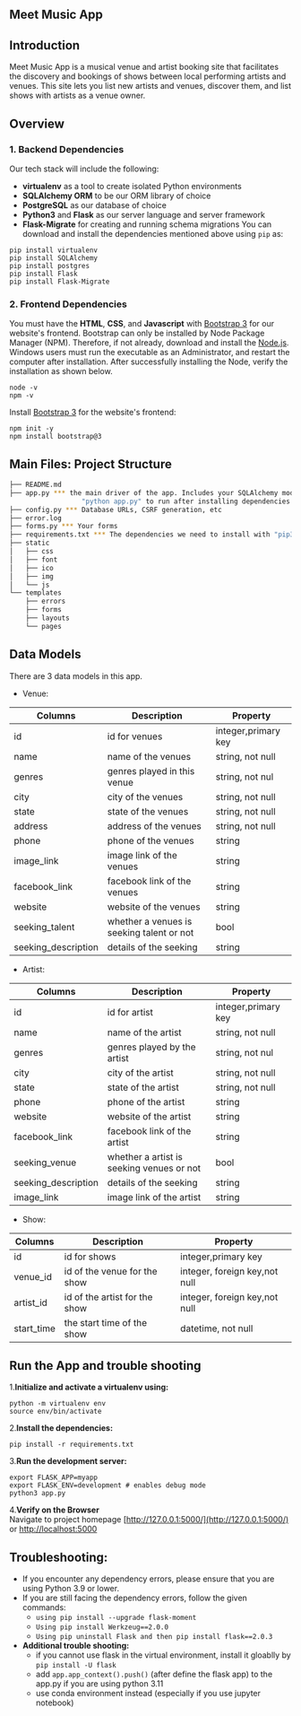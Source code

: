 Meet Music App
-----

## Introduction

Meet Music App is a musical venue and artist booking site that facilitates the discovery and bookings of shows between local performing artists and venues. This site lets you list new artists and venues, discover them, and list shows with artists as a venue owner.


## Overview

### 1. Backend Dependencies
Our tech stack will include the following:
 * **virtualenv** as a tool to create isolated Python environments
 * **SQLAlchemy ORM** to be our ORM library of choice
 * **PostgreSQL** as our database of choice
 * **Python3** and **Flask** as our server language and server framework
 * **Flask-Migrate** for creating and running schema migrations
You can download and install the dependencies mentioned above using `pip` as:
```
pip install virtualenv
pip install SQLAlchemy
pip install postgres
pip install Flask
pip install Flask-Migrate
```

### 2. Frontend Dependencies
You must have the **HTML**, **CSS**, and **Javascript** with [Bootstrap 3](https://getbootstrap.com/docs/3.4/customize/) for our website's frontend. Bootstrap can only be installed by Node Package Manager (NPM). Therefore, if not already, download and install the [Node.js](https://nodejs.org/en/download/). Windows users must run the executable as an Administrator, and restart the computer after installation. After successfully installing the Node, verify the installation as shown below.
```
node -v
npm -v
```
Install [Bootstrap 3](https://getbootstrap.com/docs/3.3/getting-started/) for the website's frontend:
```
npm init -y
npm install bootstrap@3
```


## Main Files: Project Structure

  ```sh
  ├── README.md
  ├── app.py *** the main driver of the app. Includes your SQLAlchemy models.
                    "python app.py" to run after installing dependencies
  ├── config.py *** Database URLs, CSRF generation, etc
  ├── error.log
  ├── forms.py *** Your forms
  ├── requirements.txt *** The dependencies we need to install with "pip3 install -r requirements.txt"
  ├── static
  │   ├── css 
  │   ├── font
  │   ├── ico
  │   ├── img
  │   └── js
  └── templates
      ├── errors
      ├── forms
      ├── layouts
      └── pages
  ```


## Data Models
There are 3 data models in this app.
* Venue: 

| Columns             | Description                               | Property           |
|---------------------|-------------------------------------------|--------------------|
| id                  | id for venues                             | integer,primary key |
| name                | name of the venues                        | string, not null   |
| genres              | genres played in this venue               | string, not nul    |
| city                | city of the venues                        | string, not null   |
| state               | state of the venues                       | string, not null   |
| address             | address of the venues                     | string, not null   |
| phone               | phone of the venues                       | string             |
| image_link          | image link of the venues                  | string             |
| facebook_link       | facebook link of the venues               | string             |
| website             | website of the venues                     | string             |
| seeking_talent      | whether a venues is seeking talent or not | bool               |
| seeking_description | details of the seeking                    | string             |


* Artist:

| Columns             | Description                               | Property           |
|---------------------|-------------------------------------------|--------------------|
| id                  | id for artist                             | integer,primary key |
| name                | name of the artist                        | string, not null   |
| genres              | genres played by the artist               | string, not nul    |
| city                | city of the artist                        | string, not null   |
| state               | state of the artist                       | string, not null   |
| phone               | phone of the artist                       | string             |
| website             | website of the artist                     | string             |
| facebook_link       | facebook link of the artist               | string             |
| seeking_venue       | whether a artist is seeking venues or not | bool               |
| seeking_description | details of the seeking                    | string             |
| image_link          | image link of the artist                  | string             |

* Show:

| Columns    | Description                   | Property                      |
|------------|-------------------------------|-------------------------------|
| id         | id for shows                  | integer,primary key           |
| venue_id   | id of the venue for the show  | integer, foreign key,not null |
| artist_id  | id of the artist for the show | integer, foreign key,not null |
| start_time | the start time of the show    | datetime, not null            |


## Run the App and trouble shooting

1.**Initialize and activate a virtualenv using:**
```
python -m virtualenv env
source env/bin/activate
```

2.**Install the dependencies:**
```
pip install -r requirements.txt
```

3.**Run the development server:**
```
export FLASK_APP=myapp
export FLASK_ENV=development # enables debug mode
python3 app.py
```

4.**Verify on the Browser**<br>
Navigate to project homepage [http://127.0.0.1:5000/](http://127.0.0.1:5000/) or [http://localhost:5000](http://localhost:5000) 

## Troubleshooting:
- If you encounter any dependency errors, please ensure that you are using Python 3.9 or lower.
- If you are still facing the dependency errors, follow the given commands:
  - `using pip install --upgrade flask-moment`
  - `Using pip install Werkzeug==2.0.0`
  - `Using pip uninstall Flask and then pip install flask==2.0.3`
- **Additional trouble shooting:**
  - if you cannot use flask in the virtual environment, install it gloablly by `pip install -U flask`
  - add `app.app_context().push()` (after define the flask app) to the app.py if you are using python 3.11
  - use conda environment instead (especially if you use jupyter notebook)
